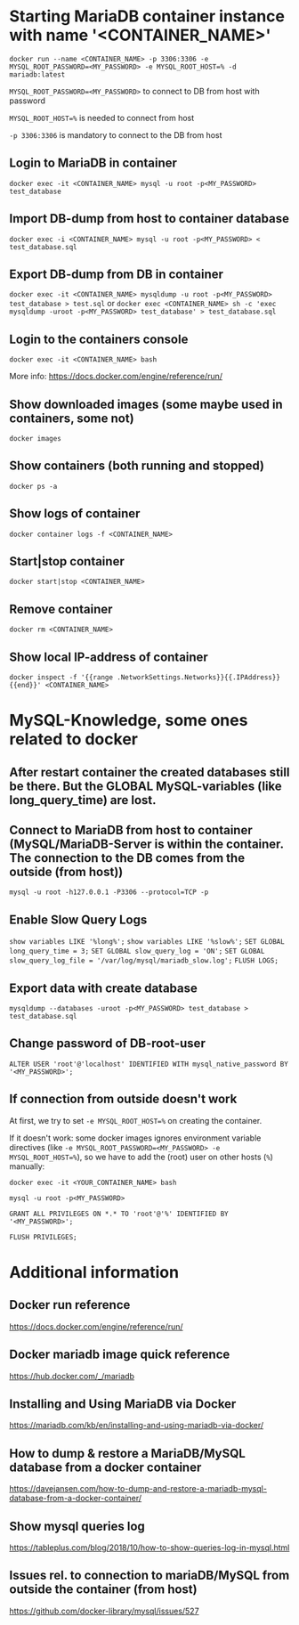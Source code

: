 
# Starting MariaDB container instance with name '<CONTAINER_NAME>'

```docker run --name <CONTAINER_NAME> -p 3306:3306 -e MYSQL_ROOT_PASSWORD=<MY_PASSWORD> -e MYSQL_ROOT_HOST=% -d mariadb:latest```

```MYSQL_ROOT_PASSWORD=<MY_PASSWORD>```
to connect to DB from host with password

```MYSQL_ROOT_HOST=%```
is needed to connect from host

```-p 3306:3306```
is mandatory to connect to the DB from host

## Login to MariaDB in container
```docker exec -it <CONTAINER_NAME> mysql -u root -p<MY_PASSWORD> test_database```


## Import DB-dump from host to container database
```docker exec -i <CONTAINER_NAME> mysql -u root -p<MY_PASSWORD> < test_database.sql```

## Export DB-dump from DB in container
```docker exec -it <CONTAINER_NAME> mysqldump -u root -p<MY_PASSWORD> test_database > test.sql```
or
```docker exec <CONTAINER_NAME> sh -c 'exec mysqldump -uroot -p<MY_PASSWORD> test_database' > test_database.sql```

## Login to the containers console
```docker exec -it <CONTAINER_NAME> bash```

More info: https://docs.docker.com/engine/reference/run/

## Show downloaded images (some maybe used in containers, some not)
```docker images```

## Show containers (both running and stopped)
```docker ps -a```

## Show logs of container
```docker container logs -f <CONTAINER_NAME>```

## Start|stop container
```docker start|stop <CONTAINER_NAME>```

## Remove container
```docker rm <CONTAINER_NAME>```

## Show local IP-address of container
```docker inspect -f '{{range .NetworkSettings.Networks}}{{.IPAddress}}{{end}}' <CONTAINER_NAME>```



# MySQL-Knowledge, some ones related to docker

## After restart container the created databases still be there. But the GLOBAL MySQL-variables (like long_query_time) are lost.

## Connect to MariaDB from host to container (MySQL/MariaDB-Server is within the container. The connection to the DB comes from the outside (from host))
```mysql -u root -h127.0.0.1 -P3306 --protocol=TCP -p```

## Enable Slow Query Logs
```show variables LIKE '%long%';```
```show variables LIKE '%slow%';```
```SET GLOBAL long_query_time = 3;```
```SET GLOBAL slow_query_log = 'ON';```
```SET GLOBAL slow_query_log_file = '/var/log/mysql/mariadb_slow.log';```
```FLUSH LOGS;```


## Export data with create database
```mysqldump --databases -uroot -p<MY_PASSWORD> test_database > test_database.sql```

## Change password of DB-root-user
```ALTER USER 'root'@'localhost' IDENTIFIED WITH mysql_native_password BY '<MY_PASSWORD>';```

## If connection from outside doesn't work
At first, we try to set ```-e MYSQL_ROOT_HOST=%``` on creating the container.

If it doesn't work: some docker images ignores environment variable directives (like ```-e MYSQL_ROOT_PASSWORD=<MY_PASSWORD> -e MYSQL_ROOT_HOST=%```), so we have to add the (root) user on other hosts (```%```) manually:

```docker exec -it <YOUR_CONTAINER_NAME> bash```

```mysql -u root -p<MY_PASSWORD>```

```GRANT ALL PRIVILEGES ON *.* TO 'root'@'%' IDENTIFIED BY '<MY_PASSWORD>';```

```FLUSH PRIVILEGES;```

# Additional information

## Docker run reference
https://docs.docker.com/engine/reference/run/

## Docker mariadb image quick reference
https://hub.docker.com/_/mariadb

## Installing and Using MariaDB via Docker
https://mariadb.com/kb/en/installing-and-using-mariadb-via-docker/

## How to dump & restore a MariaDB/MySQL database from a docker container
https://davejansen.com/how-to-dump-and-restore-a-mariadb-mysql-database-from-a-docker-container/

## Show mysql queries log 
https://tableplus.com/blog/2018/10/how-to-show-queries-log-in-mysql.html

## Issues rel. to connection to mariaDB/MySQL from outside the container (from host)
https://github.com/docker-library/mysql/issues/527
